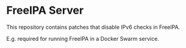 # FreeIPA Server

This repository contains patches that disable IPv6 checks in FreeIPA.

E.g. required for running FreeIPA in a Docker Swarm service.
